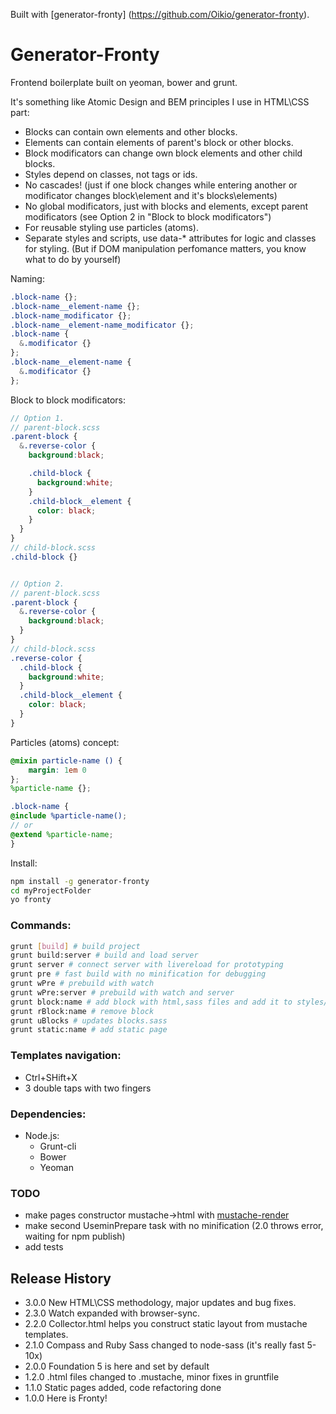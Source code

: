 Built with [generator-fronty] (https://github.com/Oikio/generator-fronty).


Generator-Fronty
=========

Frontend boilerplate built on yeoman, bower and grunt.

It's something like Atomic Design and BEM principles I use in HTML\CSS part:

* Blocks can contain own elements and other blocks.
* Elements can contain elements of parent's block or other blocks.
* Block modificators can change own block elements and other child blocks.
* Styles depend on classes, not tags or ids.
* No cascades! (just if one block changes while entering another or modificator changes block\element and it's blocks\elements)
* No global modificators, just with blocks and elements, except parent modificators (see Option 2 in "Block to block modificators")
* For reusable styling use particles (atoms).
* Separate styles and scripts, use data-* attributes for logic and classes for styling. (But if DOM manipulation perfomance matters, you know what to do by yourself)

Naming:
``` SCSS
.block-name {};
.block-name__element-name {};
.block-name_modificator {};
.block-name__element-name_modificator {};
.block-name {
  &.modificator {}
};
.block-name__element-name {
  &.modificator {}
};
```
Block to block modificators:
``` SCSS
// Option 1.
// parent-block.scss
.parent-block {
  &.reverse-color {
    background:black;

    .child-block {
      background:white;
    }
    .child-block__element {
      color: black;
    }
  }
}
// child-block.scss
.child-block {}


// Option 2.
// parent-block.scss
.parent-block {
  &.reverse-color {
    background:black;
  }
}
// child-block.scss
.reverse-color {
  .child-block {
    background:white;
  }
  .child-block__element {
    color: black;
  }
}
```

Particles (atoms) concept:
``` SCSS
@mixin particle-name () {
    margin: 1em 0
};
%particle-name {};

.block-name {
@include %particle-name();
// or
@extend %particle-name;
}
```

Install:
``` bash
npm install -g generator-fronty
cd myProjectFolder
yo fronty
```

### Commands:
``` bash
grunt [build] # build project
grunt build:server # build and load server
grunt server # connect server with livereload for prototyping
grunt pre # fast build with no minification for debugging
grunt wPre # prebuild with watch
grunt wPre:server # prebuild with watch and server
grunt block:name # add block with html,sass files and add it to styles/_blocks.sass
grunt rBlock:name # remove block
grunt uBlocks # updates blocks.sass
grunt static:name # add static page
```

### Templates navigation:
* Ctrl+SHift+X
* 3 double taps with two fingers

### Dependencies:
* Node.js:
    * Grunt-cli
    * Bower
    * Yeoman

### TODO
* make pages constructor mustache->html with [mustache-render](http://projects.the5thwall.net/mustache-render/)
* make second UseminPrepare task with no minification (2.0 throws error, waiting for npm publish)
* add tests

## Release History
* 3.0.0 New HTML\CSS methodology, major updates and bug fixes.
* 2.3.0 Watch expanded with browser-sync.
* 2.2.0 Collector.html helps you construct static layout from mustache templates.
* 2.1.0 Compass and Ruby Sass changed to node-sass (it's really fast 5-10x)
* 2.0.0 Foundation 5 is here and set by default
* 1.2.0 .html files changed to .mustache, minor fixes in gruntfile
* 1.1.0 Static pages added, code refactoring done
* 1.0.0 Here is Fronty!